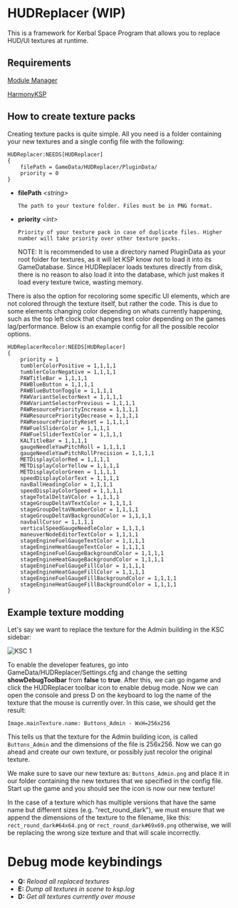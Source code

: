 # HUDReplacer (WIP)

This is a framework for Kerbal Space Program that allows you to replace HUD/UI textures at runtime.

## Requirements
[Module Manager](https://forum.kerbalspaceprogram.com/index.php?/topic/50533-*)

[HarmonyKSP](https://github.com/KSPModdingLibs/HarmonyKSP)


## How to create texture packs
Creating texture packs is quite simple. All you need is a folder containing your new textures and a single config file with the following:
```
HUDReplacer:NEEDS[HUDReplacer]
{
    filePath = GameData/HUDReplacer/PluginData/
    priority = 0
}
```
* <strong>filePath</strong> <em>\<string></em>
  ```
  The path to your texture folder. Files must be in PNG format.
  ```
* <strong>priority</strong> <em>\<int></em>
  ```
  Priority of your texture pack in case of duplicate files. Higher number will take priority over other texture packs.
  ```
  NOTE: It is recommended to use a directory named PluginData as your root folder for textures, as it will let KSP know not to load it into its GameDatabase. Since HUDReplacer loads textures directly from disk, there is no reason to also load it into the database, which just makes it load every texture twice, wasting memory.

There is also the option for recoloring some specific UI elements, which are not colored through the texture itself, but rather the code. This is due to some elements changing color depending on whats currently happening, such as the top left clock that changes text color depending on the games lag/performance. Below is an example config for all the possible recolor options.

```
HUDReplacerRecolor:NEEDS[HUDReplacer]
{
	priority = 1
	tumblerColorPositive = 1,1,1,1
	tumblerColorNegative = 1,1,1,1
	PAWTitleBar = 1,1,1,1
	PAWBlueButton = 1,1,1,1
	PAWBlueButtonToggle = 1,1,1,1
	PAWVariantSelectorNext = 1,1,1,1
	PAWVariantSelectorPrevious = 1,1,1,1
	PAWResourcePriorityIncrease = 1,1,1,1
	PAWResourcePriorityDecrease = 1,1,1,1
	PAWResourcePriorityReset = 1,1,1,1
	PAWFuelSliderColor = 1,1,1,1
	PAWFuelSliderTextColor = 1,1,1,1
	KALTitleBar = 1,1,1,1
	gaugeNeedleYawPitchRoll = 1,1,1,1
	gaugeNeedleYawPitchRollPrecision = 1,1,1,1
	METDisplayColorRed = 1,1,1,1
	METDisplayColorYellow = 1,1,1,1
	METDisplayColorGreen = 1,1,1,1
	speedDisplayColorText = 1,1,1,1
	navBallHeadingColor = 1,1,1,1
	speedDisplayColorSpeed = 1,1,1,1
	stageTotalDeltaVColor = 1,1,1,1
	stageGroupDeltaVTextColor = 1,1,1,1
	stageGroupDeltaVNumberColor = 1,1,1,1
	stageGroupDeltaVBackgroundColor = 1,1,1,1
	navballCursor = 1,1,1,1
	verticalSpeedGaugeNeedleColor = 1,1,1,1
	maneuverNodeEditorTextColor = 1,1,1,1
	stageEngineFuelGaugeTextColor = 1,1,1,1
	stageEngineHeatGaugeTextColor = 1,1,1,1
	stageEngineFuelGaugeBackgroundColor = 1,1,1,1
	stageEngineHeatGaugeBackgroundColor = 1,1,1,1
	stageEngineFuelGaugeFillColor = 1,1,1,1
	stageEngineHeatGaugeFillColor = 1,1,1,1
	stageEngineFuelGaugeFillBackgroundColor = 1,1,1,1
	stageEngineHeatGaugeFillBackgroundColor = 1,1,1,1
}
```

## Example texture modding
Let's say we want to replace the texture for the Admin building in the KSC sidebar:

![KSC 1](https://i.imgur.com/KwzfnZN.png)

To enable the developer features, go into GameData/HUDReplacer/Settings.cfg and change the setting **showDebugToolbar** from **false** to **true**.
After this, we can go ingame and click the HUDReplacer toolbar icon to enable debug mode. Now we can open the console and press D on the keyboard to log the name of the texture that the mouse is currently over.
In this case, we should get the result:

`Image.mainTexture.name: Buttons_Admin - WxH=256x256`

This tells us that the texture for the Admin building icon, is called `Buttons_Admin` and the dimensions of the file is 256x256.
Now we can go ahead and create our own texture, or possibly just recolor the original texture.

We make sure to save our new texture as: `Buttons_Admin.png` and place it in our folder containing the new textures that we specified in the config file.
Start up the game and you should see the icon is now our new texture!

In the case of a texture which has multiple versions that have the same name but different sizes (e.g. "rect_round_dark"), we must ensure that we append the dimensions of the texture to the filename, like this:
`rect_round_dark#64x64.png` or `rect_round_dark#69x69.png` otherwise, we will be replacing the wrong size texture and that will scale incorrectly.

# Debug mode keybindings
* <strong>Q:</strong> <em>Reload all replaced textures</em>
* <strong>E:</strong> <em>Dump all textures in scene to ksp.log</em>
* <strong>D:</strong> <em>Get all textures currently over mouse</em>
